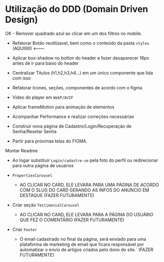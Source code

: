 <!-- A FAZER -->
  # Utilização do DDD (Domain Driven Design)
  OK - Remover quadrado azul ao clicar em um dos filtros no mobile.

  * Refatorar Botão reutilizavel, bem como o conteúdo da pasta `styles` (AQUIIIIII) <---
  
  * Aplicar box-shadow no botton do header e fazer desaparecer 16px antes de ir para baixo do header
  * Centralizar Titulos (h1,h2,h3,h4...) em um único componente que lida com isso
  * Refatorar Icones, seções, componentes de acordo com o figma
  * Video do player em `WebP/AVIF`
  * Aplicar frameMotion para animação de elementos
  * Acompanhar Performance e realizar correções necessárias
  * Construir nova página de Cadastro/Login/Recuperação de Senha/Resetar Senha
  * Partir para próximas telas do FIGMA.






















  Montar Readme



  * Ao logar substituir `Login/cadastre-se` pela foto do perfil ou redirecionar para outra página de usuários

  * `PropertiesCarousel`
    - AO CLICAR NO CARD, ELE LEVARA PARA UMA PÁGINA DE ACORDO COM O SLUG DO CARD GERANDO AS INFOS DO ANUNCIO EM DESTAQUE (FAZER FUTURAMENTE)

  * Criar seção `TestimonialCarousel`
    - AO CLICAR NO CARD, ELE LEVARA PARA A PÁGINA DO USUÁRIO QUE FEZ O COMENTÁRIO (FAZER FUTURAMENTE)


  * Criar `Footer`
    - O email cadastrado no final da página, será enviado para uma plataforma de marketing de email que ficara responsável por automatizar o envio de artigos criados pelo dono do site.` (FAZER FUTURAMENTE)
